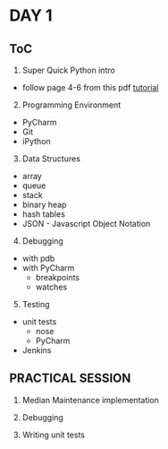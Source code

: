 # DAY 1  
  
## ToC  
  
1. Super Quick Python intro  

  * follow page 4-6 from this pdf [tutorial](https://github.com/LxMLS/lxmls_guide/blob/master/guides/LxMLS2015.pdf)  
  
2. Programming Environment  

  * PyCharm  
  * Git  
  * iPython  
  
3. Data Structures  

  * array  
  * queue  
  * stack  
  * binary heap  
  * hash tables  
  * JSON - Javascript Object Notation  
  
4. Debugging  

  * with pdb  
  * with PyCharm
    - breakpoints  
    - watches  
  
5. Testing

  * unit tests  
    - nose  
    - PyCharm    
  * Jenkins  

## PRACTICAL SESSION  
  
1. Median Maintenance implementation  
  
2. Debugging  
  
3. Writing unit tests  